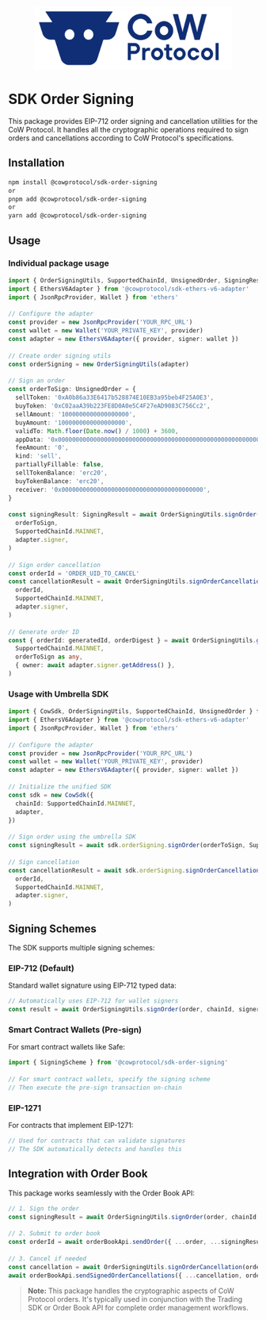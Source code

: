 <p align="center">
  <img width="400" src="https://github.com/cowprotocol/cow-sdk/raw/main/docs/images/CoW.png" />
</p>

# SDK Order Signing

This package provides EIP-712 order signing and cancellation utilities for the CoW Protocol. It handles all the cryptographic operations required to sign orders and cancellations according to CoW Protocol's specifications.

## Installation

```bash
npm install @cowprotocol/sdk-order-signing
or
pnpm add @cowprotocol/sdk-order-signing
or
yarn add @cowprotocol/sdk-order-signing
```

## Usage

### Individual package usage

```typescript
import { OrderSigningUtils, SupportedChainId, UnsignedOrder, SigningResult } from '@cowprotocol/sdk-order-signing'
import { EthersV6Adapter } from '@cowprotocol/sdk-ethers-v6-adapter'
import { JsonRpcProvider, Wallet } from 'ethers'

// Configure the adapter
const provider = new JsonRpcProvider('YOUR_RPC_URL')
const wallet = new Wallet('YOUR_PRIVATE_KEY', provider)
const adapter = new EthersV6Adapter({ provider, signer: wallet })

// Create order signing utils
const orderSigning = new OrderSigningUtils(adapter)

// Sign an order
const orderToSign: UnsignedOrder = {
  sellToken: '0xA0b86a33E6417b528874E10EB3a95beb4F25A0E3',
  buyToken: '0xC02aaA39b223FE8D0A0e5C4F27eAD9083C756Cc2',
  sellAmount: '1000000000000000000',
  buyAmount: '1000000000000000000',
  validTo: Math.floor(Date.now() / 1000) + 3600,
  appData: '0x0000000000000000000000000000000000000000000000000000000000000000',
  feeAmount: '0',
  kind: 'sell',
  partiallyFillable: false,
  sellTokenBalance: 'erc20',
  buyTokenBalance: 'erc20',
  receiver: '0x0000000000000000000000000000000000000000',
}

const signingResult: SigningResult = await OrderSigningUtils.signOrder(
  orderToSign,
  SupportedChainId.MAINNET,
  adapter.signer,
)

// Sign order cancellation
const orderId = 'ORDER_UID_TO_CANCEL'
const cancellationResult = await OrderSigningUtils.signOrderCancellation(
  orderId,
  SupportedChainId.MAINNET,
  adapter.signer,
)

// Generate order ID
const { orderId: generatedId, orderDigest } = await OrderSigningUtils.generateOrderId(
  SupportedChainId.MAINNET,
  orderToSign as any,
  { owner: await adapter.signer.getAddress() },
)
```

### Usage with Umbrella SDK

```typescript
import { CowSdk, OrderSigningUtils, SupportedChainId, UnsignedOrder } from '@cowprotocol/cow-sdk'
import { EthersV6Adapter } from '@cowprotocol/sdk-ethers-v6-adapter'
import { JsonRpcProvider, Wallet } from 'ethers'

// Configure the adapter
const provider = new JsonRpcProvider('YOUR_RPC_URL')
const wallet = new Wallet('YOUR_PRIVATE_KEY', provider)
const adapter = new EthersV6Adapter({ provider, signer: wallet })

// Initialize the unified SDK
const sdk = new CowSdk({
  chainId: SupportedChainId.MAINNET,
  adapter,
})

// Sign order using the umbrella SDK
const signingResult = await sdk.orderSigning.signOrder(orderToSign, SupportedChainId.MAINNET, adapter.signer)

// Sign cancellation
const cancellationResult = await sdk.orderSigning.signOrderCancellation(
  orderId,
  SupportedChainId.MAINNET,
  adapter.signer,
)
```

## Signing Schemes

The SDK supports multiple signing schemes:

### EIP-712 (Default)

Standard wallet signature using EIP-712 typed data:

```typescript
// Automatically uses EIP-712 for wallet signers
const result = await OrderSigningUtils.signOrder(order, chainId, signer)
```

### Smart Contract Wallets (Pre-sign)

For smart contract wallets like Safe:

```typescript
import { SigningScheme } from '@cowprotocol/sdk-order-signing'

// For smart contract wallets, specify the signing scheme
// Then execute the pre-sign transaction on-chain
```

### EIP-1271

For contracts that implement EIP-1271:

```typescript
// Used for contracts that can validate signatures
// The SDK automatically detects and handles this
```

## Integration with Order Book

This package works seamlessly with the Order Book API:

```typescript
// 1. Sign the order
const signingResult = await OrderSigningUtils.signOrder(order, chainId, signer)

// 2. Submit to order book
const orderId = await orderBookApi.sendOrder({ ...order, ...signingResult })

// 3. Cancel if needed
const cancellation = await OrderSigningUtils.signOrderCancellation(orderId, chainId, signer)
await orderBookApi.sendSignedOrderCancellations({ ...cancellation, orderUids: [orderId] })
```

> **Note:** This package handles the cryptographic aspects of CoW Protocol orders. It's typically used in conjunction with the Trading SDK or Order Book API for complete order management workflows.
